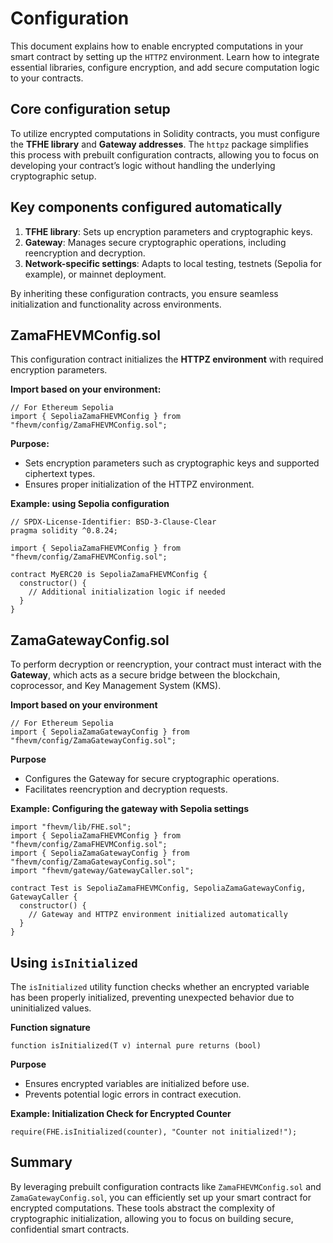 # Configuration

This document explains how to enable encrypted computations in your smart contract by setting up the `HTTPZ` environment. Learn how to integrate essential libraries, configure encryption, and add secure computation logic to your contracts.

## Core configuration setup

To utilize encrypted computations in Solidity contracts, you must configure the **TFHE library** and **Gateway addresses**. The `httpz` package simplifies this process with prebuilt configuration contracts, allowing you to focus on developing your contract’s logic without handling the underlying cryptographic setup.

## Key components configured automatically

1. **TFHE library**: Sets up encryption parameters and cryptographic keys.
2. **Gateway**: Manages secure cryptographic operations, including reencryption and decryption.
3. **Network-specific settings**: Adapts to local testing, testnets (Sepolia for example), or mainnet deployment.

By inheriting these configuration contracts, you ensure seamless initialization and functionality across environments.

## ZamaFHEVMConfig.sol

This configuration contract initializes the **HTTPZ environment** with required encryption parameters.

**Import based on your environment:**

```solidity
// For Ethereum Sepolia
import { SepoliaZamaFHEVMConfig } from "fhevm/config/ZamaFHEVMConfig.sol";
```

**Purpose:**

- Sets encryption parameters such as cryptographic keys and supported ciphertext types.
- Ensures proper initialization of the HTTPZ environment.

**Example: using Sepolia configuration**

```solidity
// SPDX-License-Identifier: BSD-3-Clause-Clear
pragma solidity ^0.8.24;

import { SepoliaZamaFHEVMConfig } from "fhevm/config/ZamaFHEVMConfig.sol";

contract MyERC20 is SepoliaZamaFHEVMConfig {
  constructor() {
    // Additional initialization logic if needed
  }
}
```

## ZamaGatewayConfig.sol

To perform decryption or reencryption, your contract must interact with the **Gateway**, which acts as a secure bridge between the blockchain, coprocessor, and Key Management System (KMS).

**Import based on your environment**

```solidity
// For Ethereum Sepolia
import { SepoliaZamaGatewayConfig } from "fhevm/config/ZamaGatewayConfig.sol";
```

**Purpose**

- Configures the Gateway for secure cryptographic operations.
- Facilitates reencryption and decryption requests.

**Example: Configuring the gateway with Sepolia settings**

```solidity
import "fhevm/lib/FHE.sol";
import { SepoliaZamaFHEVMConfig } from "fhevm/config/ZamaFHEVMConfig.sol";
import { SepoliaZamaGatewayConfig } from "fhevm/config/ZamaGatewayConfig.sol";
import "fhevm/gateway/GatewayCaller.sol";

contract Test is SepoliaZamaFHEVMConfig, SepoliaZamaGatewayConfig, GatewayCaller {
  constructor() {
    // Gateway and HTTPZ environment initialized automatically
  }
}
```

## Using `isInitialized`

The `isInitialized` utility function checks whether an encrypted variable has been properly initialized, preventing unexpected behavior due to uninitialized values.

**Function signature**

```solidity
function isInitialized(T v) internal pure returns (bool)
```

**Purpose**

- Ensures encrypted variables are initialized before use.
- Prevents potential logic errors in contract execution.

**Example: Initialization Check for Encrypted Counter**

```solidity
require(FHE.isInitialized(counter), "Counter not initialized!");
```

## Summary

By leveraging prebuilt configuration contracts like `ZamaFHEVMConfig.sol` and `ZamaGatewayConfig.sol`, you can efficiently set up your smart contract for encrypted computations. These tools abstract the complexity of cryptographic initialization, allowing you to focus on building secure, confidential smart contracts.
